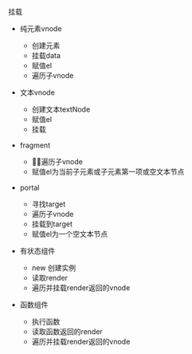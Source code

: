 挂载

- 纯元素vnode
  - 创建元素
  - 挂载data
  - 赋值el
  - 遍历子vnode

- 文本vnode
  - 创建文本textNode
  - 赋值el
  - 挂载

- fragment
  - 遍历子vnode
  - 赋值el为当前子元素或子元素第一项或空文本节点

- portal
  - 寻找target
  - 遍历子vnode
  - 挂载到target
  - 赋值el为一个空文本节点

- 有状态组件
  - new 创建实例
  - 读取render
  - 遍历并挂载render返回的vnode

- 函数组件
  - 执行函数
  - 读取函数返回的render
  - 遍历并挂载render返回的vnode